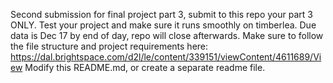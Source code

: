 Second submission for final project part 3, submit to this repo your part 3 ONLY.
Test your project and make sure it runs smoothly on timberlea.
Due data is Dec 17 by end of day, repo will close afterwards.
Make sure to follow the file structure and project requirements here:
https://dal.brightspace.com/d2l/le/content/339151/viewContent/4611689/View
Modify this README.md, or create a separate readme file.